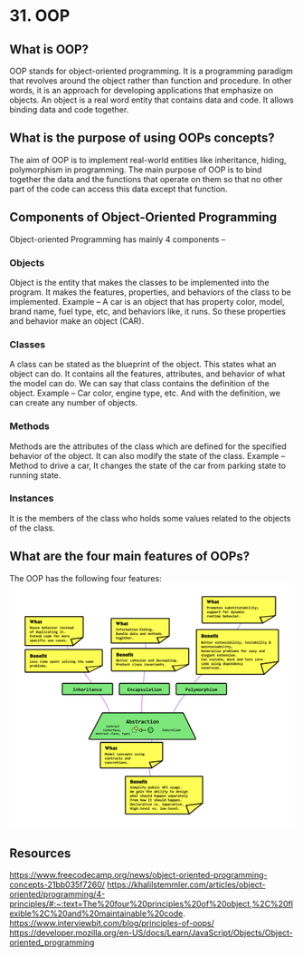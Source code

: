 # 31. OOP

## What is OOP?
OOP stands for object-oriented programming. It is a programming paradigm that revolves around the object rather than function and procedure. In other words, it is an approach for developing applications that emphasize on objects. An object is a real word entity that contains data and code. It allows binding data and code together.

## What is the purpose of using OOPs concepts?
The aim of OOP is to implement real-world entities like inheritance, hiding, polymorphism in programming. The main purpose of OOP is to bind together the data and the functions that operate on them so that no other part of the code can access this data except that function.

## Components of Object-Oriented Programming
Object-oriented Programming has mainly 4 components – 

### Objects 
Object is the entity that makes the classes to be implemented into the program. It makes the features, properties, and behaviors of the class to be implemented. Example – A car is an object that has property color, model, brand name, fuel type, etc, and behaviors like, it runs. So these properties and behavior make an object (CAR).
### Classes
 A class can be stated as the blueprint of the object. This states what an object can do. It contains all the features, attributes, and behavior of what the model can do. We can say that class contains the definition of the object. Example – Car color, engine type, etc. And with the definition, we can create any number of  objects.
### Methods 
 Methods are the attributes of the class which are defined for the specified behavior of the object. It can also modify the state of the class. Example – Method to drive a car, It changes the state of the car from parking state to running state.
### Instances 
 It is the members of the class who holds some values related to the objects of the class.

## What are the four main features of OOPs?
The OOP has the following four features:
![](/studyMaterial/31-oop/principles-of-oop.png)
## Resources

https://www.freecodecamp.org/news/object-oriented-programming-concepts-21bb035f7260/
https://khalilstemmler.com/articles/object-oriented/programming/4-principles/#:~:text=The%20four%20principles%20of%20object,%2C%20flexible%2C%20and%20maintainable%20code.
https://www.interviewbit.com/blog/principles-of-oops/
https://developer.mozilla.org/en-US/docs/Learn/JavaScript/Objects/Object-oriented_programming


